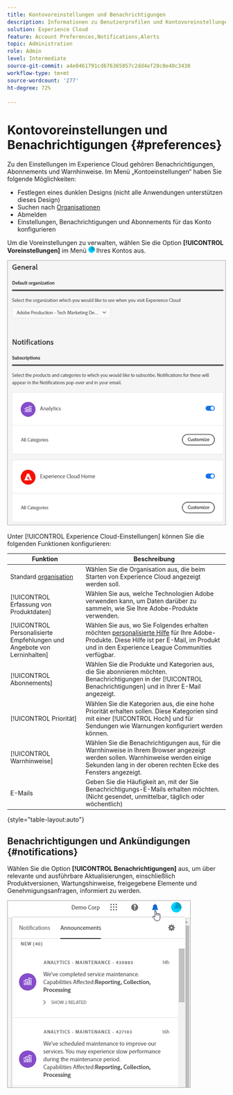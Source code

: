 ```yaml
---
title: Kontovoreinstellungen und Benachrichtigungen
description: Informationen zu Benutzerprofilen und Kontovoreinstellungen finden Sie unter Experience Cloud. Abonnieren Sie Produktbenachrichtigungen und erhalten Sie Produktwarnungen.
solution: Experience Cloud
feature: Account Preferences,Notifications,Alerts
topic: Administration
role: Admin
level: Intermediate
source-git-commit: a4e0461791cd676365857c2dd4ef28c0e40c3430
workflow-type: tm+mt
source-wordcount: '277'
ht-degree: 72%

---
```


# Kontovoreinstellungen und Benachrichtigungen {#preferences}

Zu den Einstellungen im Experience Cloud gehören Benachrichtigungen, Abonnements und Warnhinweise. Im Menü „Kontoeinstellungen“ haben Sie folgende Möglichkeiten:

* Festlegen eines dunklen Designs (nicht alle Anwendungen unterstützen dieses Design)
* Suchen nach [Organisationen](../administration/organizations.md)
* Abmelden
* Einstellungen, Benachrichtigungen und Abonnements für das Konto konfigurieren

Um die Voreinstellungen zu verwalten, wählen Sie die Option **[!UICONTROL Voreinstellungen]** im Menü ![Voreinstellungen](../assets/preferences-icon-sm.png) Ihres Kontos aus.

![Benutzerprofil- und Kontovoreinstellungen](../assets/preferences-page.png)

Unter [!UICONTROL Experience Cloud-Einstellungen] können Sie die folgenden Funktionen konfigurieren:

| Funktion | Beschreibung |
|--- |--- |
| Standard [organisation](../administration/organizations.md) | Wählen Sie die Organisation aus, die beim Starten von Experience Cloud angezeigt werden soll. |
| [!UICONTROL Erfassung von Produktdaten] | Wählen Sie aus, welche Technologien Adobe verwenden kann, um Daten darüber zu sammeln, wie Sie Ihre Adobe-Produkte verwenden. |
| [!UICONTROL Personalisierte Empfehlungen und Angebote von Lerninhalten] | Wählen Sie aus, wo Sie Folgendes erhalten möchten [personalisierte Hilfe](personalized-learning.md) für Ihre Adobe-Produkte. Diese Hilfe ist per E-Mail, im Produkt und in den Experience League Communities verfügbar. |
| [!UICONTROL Abonnements] | Wählen Sie die Produkte und Kategorien aus, die Sie abonnieren möchten. Benachrichtigungen in der [!UICONTROL Benachrichtigungen] und in Ihrer E-Mail angezeigt. |
| [!UICONTROL Priorität] | Wählen Sie die Kategorien aus, die eine hohe Priorität erhalten sollen. Diese Kategorien sind mit einer [!UICONTROL Hoch] und für Sendungen wie Warnungen konfiguriert werden können. |
| [!UICONTROL Warnhinweise] | Wählen Sie die Benachrichtigungen aus, für die Warnhinweise in Ihrem Browser angezeigt werden sollen. Warnhinweise werden einige Sekunden lang in der oberen rechten Ecke des Fensters angezeigt. |
| E-Mails | Geben Sie die Häufigkeit an, mit der Sie Benachrichtigungs-E-Mails erhalten möchten. (Nicht gesendet, unmittelbar, täglich oder wöchentlich) |

{style="table-layout:auto"}

## Benachrichtigungen und Ankündigungen {#notifications}

Wählen Sie die Option **[!UICONTROL Benachrichtigungen]** aus, um über relevante und ausführbare Aktualisierungen, einschließlich Produktversionen, Wartungshinweise, freigegebene Elemente und Genehmigungsanfragen, informiert zu werden.

![Benachrichtigungen und Ankündigungen](../assets/notifications-menu-small.png)
